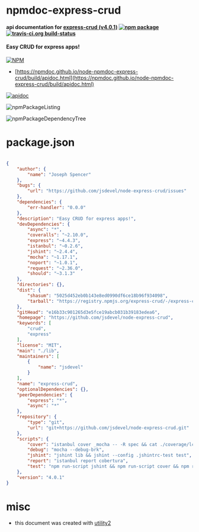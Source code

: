 # npmdoc-express-crud

#### api documentation for  [express-crud (v4.0.1)](https://github.com/jsdevel/node-express-crud)  [![npm package](https://img.shields.io/npm/v/npmdoc-express-crud.svg?style=flat-square)](https://www.npmjs.org/package/npmdoc-express-crud) [![travis-ci.org build-status](https://api.travis-ci.org/npmdoc/node-npmdoc-express-crud.svg)](https://travis-ci.org/npmdoc/node-npmdoc-express-crud)

#### Easy CRUD for express apps!

[![NPM](https://nodei.co/npm/express-crud.png?downloads=true&downloadRank=true&stars=true)](https://www.npmjs.com/package/express-crud)

- [https://npmdoc.github.io/node-npmdoc-express-crud/build/apidoc.html](https://npmdoc.github.io/node-npmdoc-express-crud/build/apidoc.html)

[![apidoc](https://npmdoc.github.io/node-npmdoc-express-crud/build/screenCapture.buildCi.browser.%252Ftmp%252Fbuild%252Fapidoc.html.png)](https://npmdoc.github.io/node-npmdoc-express-crud/build/apidoc.html)

![npmPackageListing](https://npmdoc.github.io/node-npmdoc-express-crud/build/screenCapture.npmPackageListing.svg)

![npmPackageDependencyTree](https://npmdoc.github.io/node-npmdoc-express-crud/build/screenCapture.npmPackageDependencyTree.svg)



# package.json

```json

{
    "author": {
        "name": "Joseph Spencer"
    },
    "bugs": {
        "url": "https://github.com/jsdevel/node-express-crud/issues"
    },
    "dependencies": {
        "err-handler": "0.0.0"
    },
    "description": "Easy CRUD for express apps!",
    "devDependencies": {
        "async": "*",
        "coveralls": "~2.10.0",
        "express": "~4.4.3",
        "istanbul": "~0.2.6",
        "jshint": "~2.4.4",
        "mocha": "~1.17.1",
        "noport": "~1.0.1",
        "request": "~2.36.0",
        "should": "~3.1.3"
    },
    "directories": {},
    "dist": {
        "shasum": "5025d452eb0b143e8ed0990df6ce18b96f934098",
        "tarball": "https://registry.npmjs.org/express-crud/-/express-crud-4.0.1.tgz"
    },
    "gitHead": "e16b33c901265d3e5fce19abcb031b39183edea6",
    "homepage": "https://github.com/jsdevel/node-express-crud",
    "keywords": [
        "crud",
        "express"
    ],
    "license": "MIT",
    "main": "./lib",
    "maintainers": [
        {
            "name": "jsdevel"
        }
    ],
    "name": "express-crud",
    "optionalDependencies": {},
    "peerDependencies": {
        "express": "*",
        "async": "*"
    },
    "repository": {
        "type": "git",
        "url": "git+https://github.com/jsdevel/node-express-crud.git"
    },
    "scripts": {
        "cover": "istanbul cover _mocha -- -R spec && cat ./coverage/lcov.info | coveralls -v && rm -rf coverage",
        "debug": "mocha --debug-brk",
        "jshint": "jshint lib && jshint --config .jshintrc-test test",
        "report": "istanbul report cobertura",
        "test": "npm run-script jshint && npm run-script cover && npm run-script report"
    },
    "version": "4.0.1"
}
```



# misc
- this document was created with [utility2](https://github.com/kaizhu256/node-utility2)
